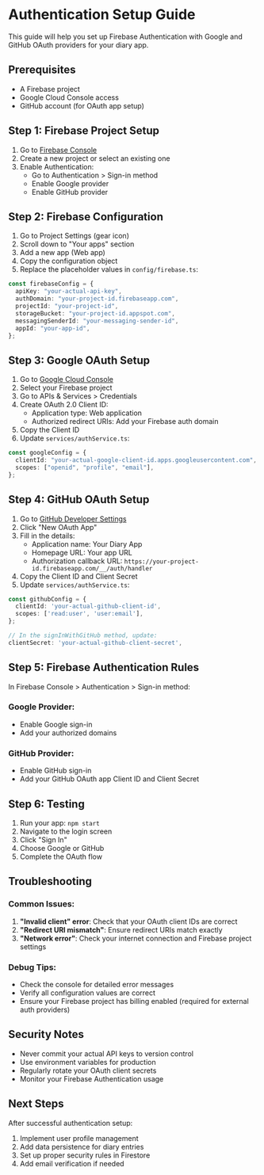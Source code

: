 # Authentication Setup Guide

This guide will help you set up Firebase Authentication with Google and GitHub OAuth providers for your diary app.

## Prerequisites

- A Firebase project
- Google Cloud Console access
- GitHub account (for OAuth app setup)

## Step 1: Firebase Project Setup

1. Go to [Firebase Console](https://console.firebase.google.com/)
2. Create a new project or select an existing one
3. Enable Authentication:
   - Go to Authentication > Sign-in method
   - Enable Google provider
   - Enable GitHub provider

## Step 2: Firebase Configuration

1. Go to Project Settings (gear icon)
2. Scroll down to "Your apps" section
3. Add a new app (Web app)
4. Copy the configuration object
5. Replace the placeholder values in `config/firebase.ts`:

```typescript
const firebaseConfig = {
  apiKey: "your-actual-api-key",
  authDomain: "your-project-id.firebaseapp.com",
  projectId: "your-project-id",
  storageBucket: "your-project-id.appspot.com",
  messagingSenderId: "your-messaging-sender-id",
  appId: "your-app-id",
};
```

## Step 3: Google OAuth Setup

1. Go to [Google Cloud Console](https://console.cloud.google.com/)
2. Select your Firebase project
3. Go to APIs & Services > Credentials
4. Create OAuth 2.0 Client ID:
   - Application type: Web application
   - Authorized redirect URIs: Add your Firebase auth domain
5. Copy the Client ID
6. Update `services/authService.ts`:

```typescript
const googleConfig = {
  clientId: "your-actual-google-client-id.apps.googleusercontent.com",
  scopes: ["openid", "profile", "email"],
};
```

## Step 4: GitHub OAuth Setup

1. Go to [GitHub Developer Settings](https://github.com/settings/developers)
2. Click "New OAuth App"
3. Fill in the details:
   - Application name: Your Diary App
   - Homepage URL: Your app URL
   - Authorization callback URL: `https://your-project-id.firebaseapp.com/__/auth/handler`
4. Copy the Client ID and Client Secret
5. Update `services/authService.ts`:

```typescript
const githubConfig = {
  clientId: 'your-actual-github-client-id',
  scopes: ['read:user', 'user:email'],
};

// In the signInWithGitHub method, update:
clientSecret: 'your-actual-github-client-secret',
```

## Step 5: Firebase Authentication Rules

In Firebase Console > Authentication > Sign-in method:

### Google Provider:

- Enable Google sign-in
- Add your authorized domains

### GitHub Provider:

- Enable GitHub sign-in
- Add your GitHub OAuth app Client ID and Client Secret

## Step 6: Testing

1. Run your app: `npm start`
2. Navigate to the login screen
3. Click "Sign In"
4. Choose Google or GitHub
5. Complete the OAuth flow

## Troubleshooting

### Common Issues:

1. **"Invalid client" error**: Check that your OAuth client IDs are correct
2. **"Redirect URI mismatch"**: Ensure redirect URIs match exactly
3. **"Network error"**: Check your internet connection and Firebase project settings

### Debug Tips:

- Check the console for detailed error messages
- Verify all configuration values are correct
- Ensure your Firebase project has billing enabled (required for external auth providers)

## Security Notes

- Never commit your actual API keys to version control
- Use environment variables for production
- Regularly rotate your OAuth client secrets
- Monitor your Firebase Authentication usage

## Next Steps

After successful authentication setup:

1. Implement user profile management
2. Add data persistence for diary entries
3. Set up proper security rules in Firestore
4. Add email verification if needed
